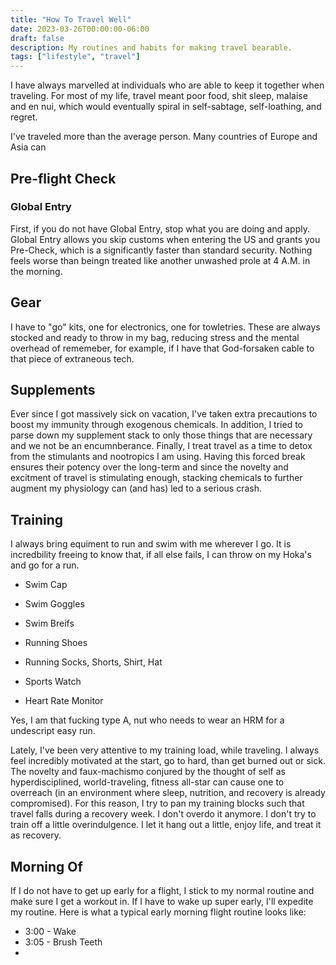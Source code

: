 ```yaml
---
title: "How To Travel Well"
date: 2023-03-26T00:00:00-06:00
draft: false
description: My routines and habits for making travel bearable.
tags: ["lifestyle", "travel"]
---
```


I have always marvelled at individuals who are able to keep it together when traveling. For most of my life, travel meant poor food, shit sleep, malaise and en nui, which would eventually spiral in self-sabtage, self-loathing, and regret.

I've traveled more than the average person. Many countries of Europe and Asia can

## Pre-flight Check

### Global Entry

First, if you do not have Global Entry, stop what you are doing and apply. Global Entry allows you skip customs when entering the US and grants you Pre-Check, which is a significantly faster than standard security. Nothing feels worse than beingn treated like another unwashed prole at 4 A.M. in the morning.

## Gear

I have to "go" kits, one for electronics, one for towletries. These are always stocked and ready to throw in my bag, reducing stress and the mental overhead of rememeber, for example, if I have that God-forsaken cable to that piece of extraneous tech.

## Supplements

Ever since I got massively sick on vacation, I've taken extra precautions to boost my immunity through exogenous chemicals. In addition, I tried to parse down my supplement stack to only those things that are necessary and we not be an encumnberance. Finally, I treat travel as a time to detox from the stimulants and nootropics I am using. Having this forced break ensures their potency over the long-term and since the novelty and excitment of travel is stimulating enough, stacking chemicals to further augment my physiology can (and has) led to a serious crash.

## Training

I always bring equiment to run and swim with me wherever I go. It is incredbility freeing to know that, if all else fails, I can throw on my Hoka's and go for a run.

* Swim Cap
* Swim Goggles
* Swim Breifs

* Running Shoes
* Running Socks, Shorts, Shirt, Hat

* Sports Watch
* Heart Rate Monitor

Yes, I am that fucking type A, nut who needs to wear an HRM for a undescript easy run.

Lately, I've been very attentive to my training load, while traveling. I always feel incredibly motivated at the start, go to hard, than get burned out or sick. The novelty and faux-machismo conjured by the thought of self as hyperdisciplined, world-traveling, fitness all-star can cause one to overreach (in an environment where sleep, nutrition, and recovery is already compromised). For this reason, I try to pan my training blocks such that travel falls during a recovery week. I don't overdo it anymore. I don't try to train off a little overindulgence. I let it hang out a little, enjoy life, and treat it as recovery.

## Morning Of

If I do not have to get up early for a flight, I stick to my normal routine and make sure I get a workout in. If I have to wake up super early, I'll expedite my routine. Here is what a typical early morning flight routine looks like:
* 3:00 - Wake
* 3:05 - Brush Teeth
*
